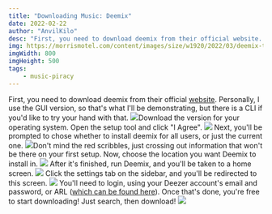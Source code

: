 ```yaml
---
title: "Downloading Music: Deemix"
date: 2022-02-22
author: "AnvilKilo"
desc: "First, you need to download deemix from their official website. Personally, I use the GUI version, so that's what I'll be demonstrating, but there is a CLI if you'd like to try your hand with that."
img: https://morrismotel.com/content/images/size/w1920/2022/03/deemix-thumb.png
imgWidth: 800
imgHeight: 500
tags: 
    - music-piracy
---
```



First, you need to download deemix from their official [website](https://deemix.app/gui). Personally, I use the GUI version, so that's what I'll be demonstrating, but there is a CLI if you'd like to try your hand with that.
![](__GHOST_URL__/content/images/2022/02/image-2.png)Download the version for your operating system.
Open the setup tool and click "I Agree".
![](__GHOST_URL__/content/images/2022/02/image-3.png)
Next, you'll be prompted to chose whether to install deemix for all users, or just the current one.
![](__GHOST_URL__/content/images/2022/02/image-4.png)Don't mind the red scribbles, just crossing out information that won't be there on your first setup.
Now, choose the location you want Deemix to install in.
![](__GHOST_URL__/content/images/2022/02/image-5.png)
After it's finished, run Deemix, and you'll be taken to a home screen.
![](__GHOST_URL__/content/images/2022/02/image-6.png)
Click the settings tab on the sidebar, and you'll be redirected to this screen.
![](__GHOST_URL__/content/images/2022/02/image-7.png)
You'll need to login, using your Deezer account's email and password, or ARL ([which can be found here](__GHOST_URL__/fetching-your-arl/)). Once that's done, you're free to start downloading! Just search, then download!
![](__GHOST_URL__/content/images/2022/02/image-8.png)

